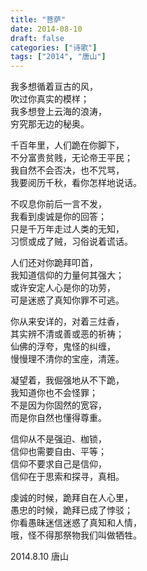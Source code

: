 ```yaml
---
title: "菩萨"
date: 2014-08-10
draft: false
categories: ["诗歌"]
tags: ["2014", "唐山"]
---
```


我多想循着亘古的风，  
吹过你真实的模样；  
我多想登上云海的浪涛，  
穷究那无边的秘奥。  

千百年里，人们跪在你脚下，  
不分富贵贫贱，无论帝王平民；  
我自然不会否决，也不咒骂，  
我要阅历千秋，看你怎样地说话。  

不叹息你前后一言不发，  
我看到虔诚是你的回答；  
只是千万年走过人类的无知，  
习惯或成了贼，习俗说着谎话。  

人们还对你跪拜叩首，  
我知道信仰的力量何其强大；  
或许安定人心是你的功劳，  
可是迷惑了真知你罪不可逃。  

你从来安详的，对着三炷香，  
其实辨不清或善或恶的祈祷；  
仙佛的浮夸，鬼怪的纠缠，  
慢慢理不清你的宝座，清莲。  

凝望着，我倔强地从不下跪，  
我知道你也不会怪罪；  
不是因为你固然的宽容，  
而是你自然也懂得尊重。  

信仰从不是强迫、枷锁，  
信仰也需要自由、平等；  
信仰不要求自己是信仰，  
信仰在于思索和探寻，真相。  

虔诚的时候，跪拜自在人心里，  
愚忠的时候，跪拜已成了悖驳；  
你看愚昧迷信迷惑了真知和人情，  
哦，怪不得那祭物我们叫做牺牲。  

2014.8.10 唐山  
